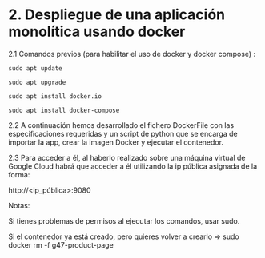 # 2. Despliegue de una aplicación monolítica usando docker 

2.1 Comandos previos (para habilitar el uso de docker y docker compose) : 
```
sudo apt update 
```
```
sudo apt upgrade 
```
```
sudo apt install docker.io 
```
```
sudo apt install docker-compose 
```

2.2 A continuación hemos desarrollado el fichero DockerFile con las especificaciones requeridas y un script de python que se encarga de importar la app, crear la imagen Docker y ejecutar el contenedor.  

 
2.3 Para acceder a él, al haberlo realizado sobre una máquina virtual de Google Cloud  habrá que acceder a él utilizando la ip pública asignada de la forma: 

http://<ip_pública>:9080 

Notas:  

Si tienes problemas de permisos al ejecutar los comandos, usar sudo. 

Si el contenedor ya está creado, pero quieres volver a crearlo => sudo docker rm -f g47-product-page 

 

 

 
